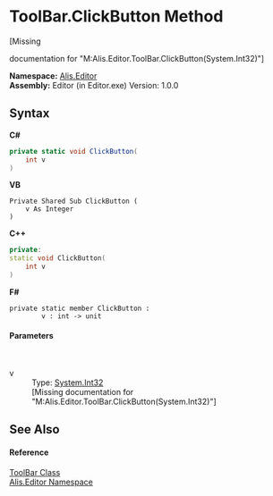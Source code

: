 # ToolBar.ClickButton Method 
 

\[Missing <summary> documentation for "M:Alis.Editor.ToolBar.ClickButton(System.Int32)"\]

**Namespace:**&nbsp;<a href="b150ade4-39de-a232-5f06-d3cdc1b2c538">Alis.Editor</a><br />**Assembly:**&nbsp;Editor (in Editor.exe) Version: 1.0.0

## Syntax

**C#**<br />
``` C#
private static void ClickButton(
	int v
)
```

**VB**<br />
``` VB
Private Shared Sub ClickButton ( 
	v As Integer
)
```

**C++**<br />
``` C++
private:
static void ClickButton(
	int v
)
```

**F#**<br />
``` F#
private static member ClickButton : 
        v : int -> unit 

```


#### Parameters
&nbsp;<dl><dt>v</dt><dd>Type: <a href="https://docs.microsoft.com/dotnet/api/system.int32" target="_blank">System.Int32</a><br />\[Missing <param name="v"/> documentation for "M:Alis.Editor.ToolBar.ClickButton(System.Int32)"\]</dd></dl>

## See Also


#### Reference
<a href="9a5aad07-1c71-4b90-941b-1c18d5f313e1">ToolBar Class</a><br /><a href="b150ade4-39de-a232-5f06-d3cdc1b2c538">Alis.Editor Namespace</a><br />